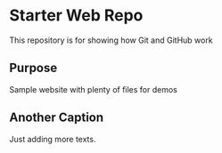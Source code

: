# Starter Web Repo

This repository is for showing how Git and GitHub work

## Purpose

Sample website with plenty of files for demos

## Another Caption

Just adding more texts.
